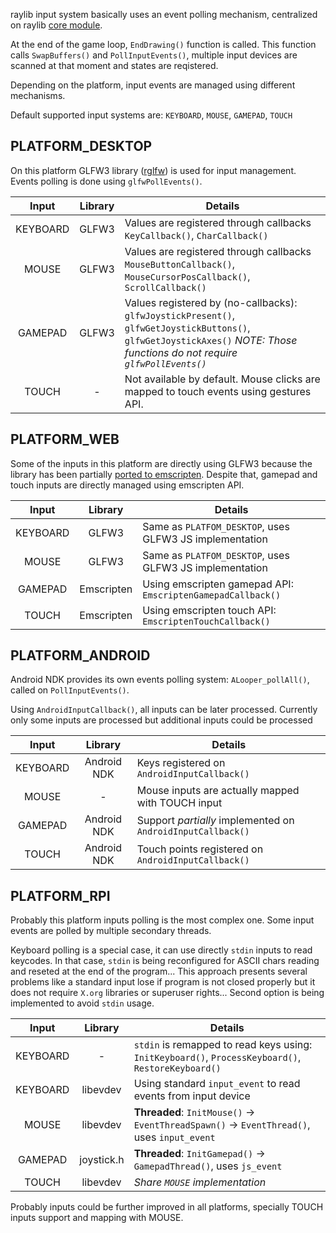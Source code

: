 raylib input system basically uses an event polling mechanism, centralized on raylib [core module](https://github.com/raysan5/raylib/blob/master/src/core.c).

At the end of the game loop, `EndDrawing()` function is called. This function calls `SwapBuffers()` and `PollInputEvents()`, multiple input devices are scanned at that moment and states are reqistered.

Depending on the platform, input events are managed using different mechanisms. 

Default supported input systems are: `KEYBOARD`, `MOUSE`, `GAMEPAD`, `TOUCH` 

PLATFORM_DESKTOP
---------------------
On this platform GLFW3 library ([rglfw](https://github.com/raysan5/raylib/blob/master/src/rglfw.c)) is used for input management. Events polling is done using `glfwPollEvents()`.

Input | Library | Details
:---: | :---: | ---
KEYBOARD | GLFW3 | Values are registered through callbacks `KeyCallback()`, `CharCallback()`
MOUSE | GLFW3 | Values are registered through callbacks `MouseButtonCallback()`, `MouseCursorPosCallback()`, `ScrollCallback()`
GAMEPAD | GLFW3 | Values registered by (no-callbacks): `glfwJoystickPresent()`, `glfwGetJoystickButtons()`, `glfwGetJoystickAxes()` *NOTE: Those functions do not require `glfwPollEvents()`*
TOUCH | - | Not available by default. Mouse clicks are mapped to touch events using gestures API.
 
PLATFORM_WEB
--------------
Some of the inputs in this platform are directly using GLFW3 because the library has been partially [ported to emscripten](https://github.com/emscripten-core/emscripten/blob/incoming/src/library_glfw.js). Despite that, gamepad and touch inputs are directly managed using emscripten API.

Input | Library | Details
:---: | :---: | ---
KEYBOARD | GLFW3 | Same as `PLATFOM_DESKTOP`, uses GLFW3 JS implementation
MOUSE | GLFW3 | Same as `PLATFOM_DESKTOP`, uses GLFW3 JS implementation
GAMEPAD | Emscripten | Using emscripten gamepad API: `EmscriptenGamepadCallback()`
TOUCH | Emscripten | Using emscripten touch API: `EmscriptenTouchCallback()`

PLATFORM_ANDROID
------------------
Android NDK provides its own events polling system: `ALooper_pollAll()`, called on `PollInputEvents()`.

Using `AndroidInputCallback()`, all inputs can be later processed. Currently only some inputs are processed but additional inputs could be processed

Input | Library | Details
:---: | :---: | ---
KEYBOARD | Android NDK | Keys registered on `AndroidInputCallback()`
MOUSE | - | Mouse inputs are actually mapped with TOUCH input
GAMEPAD | Android NDK | Support *partially* implemented on `AndroidInputCallback()`
TOUCH | Android NDK | Touch points registered on `AndroidInputCallback()`

PLATFORM_RPI
-------------
Probably this platform inputs polling is the most complex one. Some input events are polled by multiple secondary threads.

Keyboard polling is a special case, it can use directly `stdin` inputs to read keycodes. In that case, `stdin` is being reconfigured for ASCII chars reading and reseted at the end of the program... This approach presents several problems like a standard input lose if program is not closed properly but it does not require `X.org` libraries or superuser rights... Second option is being implemented to avoid `stdin` usage.

Input | Library | Details
:---: | :---: | ---
KEYBOARD | - | `stdin` is remapped to read keys using: `InitKeyboard()`, `ProcessKeyboard()`, `RestoreKeyboard()`
KEYBOARD | libevdev | Using standard `input_event` to read events from input device
MOUSE | libevdev | **Threaded**: `InitMouse()` -> `EventThreadSpawn()` -> `EventThread()`, uses `input_event`
GAMEPAD | joystick.h | **Threaded**: `InitGamepad()` -> `GamepadThread()`, uses `js_event`
TOUCH | libevdev | *Share `MOUSE` implementation*

Probably inputs could be further improved in all platforms, specially TOUCH inputs support and mapping with MOUSE.
